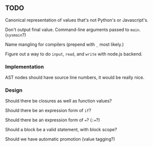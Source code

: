 TODO
----

Canonical representation of values that's not Python's or Javascript's.

Don't output final value.  Command-line arguments passed to `main`.  (`sysmain`?)

Name mangling for compilers (prepend with `_` most likely.)

Figure out a way to do `input`, `read`, and `write` with node.js backend.

### Implementation ###

AST nodes should have source line numbers, it would be really nice.

### Design ###

Should there be closures as well as function values?

Should there be an expression form of `if`?

Should there be an expression form of `=`?  (`:=`?)

Should a block be a valid statement, with block scope?

Should we have automatic promotion (value tagging?)
